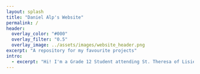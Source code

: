 ```yaml
---
layout: splash
title: "Daniel Alp's Website"
permalink: /
header:
  overlay_color: "#000"
  overlay_filter: "0.5"
  overlay_image: ../assets/images/website_header.png
excerpt: "A repository for my favourite projects"
intro: 
  - excerpt: "Hi! I'm a Grade 12 Student attending St. Theresa of Lisieux Catholic High School. I am interested in mathematics, computer science, and robotics, and am always finding new ways to explore these fields further. Thanks for checking out my website!"
---
```


